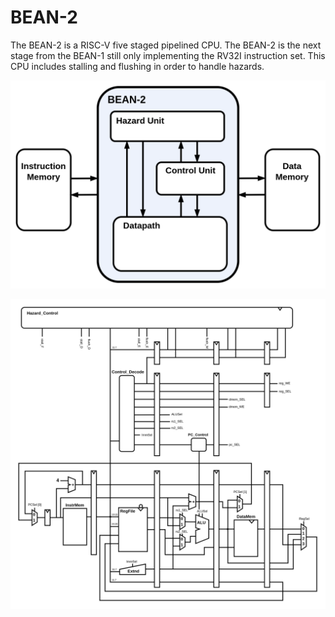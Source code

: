 # BEAN-2

The BEAN-2 is a RISC-V five staged pipelined CPU. The BEAN-2 is the next stage from the BEAN-1 still only implementing the RV32I instruction set. This CPU includes stalling and flushing in order to handle hazards. 

![BEAN-2](assets/BEAN-2_High_Level.png)

![BEAN-2](assets/BEAN-2.png)